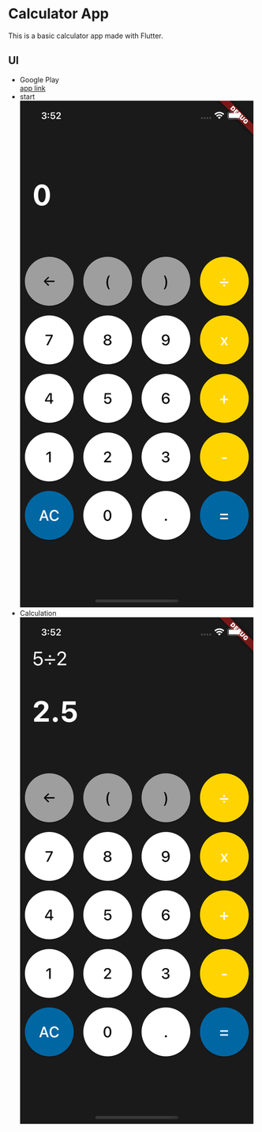 # Calculator App

This is a basic calculator app made with Flutter.

## UI
- Google Play  
[app link](https://play.google.com/store/apps/details?id=com.gihwan.calculating_machine)
- start
![start](/runImage/Simulator%20Screen%20Shot%20-%20iPhone%2014%20-%202023-01-30%20at%2003.52.01.png)
- Calculation
![calcutation](/runImage/Simulator%20Screen%20Shot%20-%20iPhone%2014%20-%202023-01-30%20at%2003.52.27.png)
